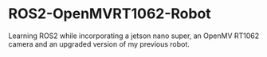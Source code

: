 # ROS2-OpenMVRT1062-Robot
Learning ROS2 while incorporating a jetson nano super, an OpenMV RT1062 camera and an upgraded version of my previous robot.

